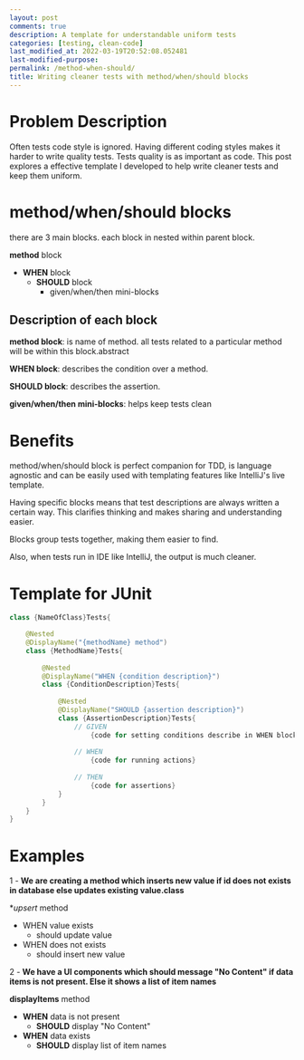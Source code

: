 ```yaml
---
layout: post
comments: true
description: A template for understandable uniform tests
categories: [testing, clean-code]
last_modified_at: 2022-03-19T20:52:08.052481
last-modified-purpose:
permalink: /method-when-should/
title: Writing cleaner tests with method/when/should blocks
---
```


# Problem Description

Often tests code style is ignored. Having different coding styles makes it harder to write quality tests. Tests quality is as important as code. This post explores a effective template I developed to help write cleaner tests and keep them uniform.

# method/when/should blocks

there are 3 main blocks. each block in nested within parent block.

**method** block

- **WHEN** block
  - **SHOULD** block
    - given/when/then mini-blocks

## Description of each block

**method block**: is name of method. all tests related to a particular method will be within this block.abstract

**WHEN block**: describes the condition over a method.

**SHOULD block**: describes the assertion.

**given/when/then mini-blocks**: helps keep tests clean

# Benefits

method/when/should block is perfect companion for TDD, is language agnostic and can be easily used with templating features like IntelliJ's live template.

Having specific blocks means that test descriptions are always written a certain way. This clarifies thinking and makes sharing and understanding easier.

Blocks group tests together, making them easier to find.

Also, when tests run in IDE like IntelliJ, the output is much cleaner.

# Template for JUnit

```java
class {NameOfClass}Tests{

    @Nested
    @DisplayName("{methodName} method")
    class {MethodName}Tests{
     
        @Nested
        @DisplayName("WHEN {condition description}")
        class {ConditionDescription}Tests{
        
            @Nested
            @DisplayName("SHOULD {assertion description}")
            class {AssertionDescription}Tests{
                // GIVEN
                    {code for setting conditions describe in WHEN block}
          
                // WHEN
                    {code for running actions}
                
                // THEN
                    {code for assertions}
            }
        }
    }
}
```

<!-- <script src="https://gist.github.com/ankschoubey/ea3cb41308c19f56c69eb40d7e05cec1.js"></script> -->

# Examples

1 - **We are creating a method which inserts new value if id does not exists in database else updates existing value.class**

**upsert* method

- WHEN value exists
  - should update value
- WHEN does not exists
  - should insert new value

2 - **We have a UI components which should message "No Content" if data items is not present. Else it shows a list of item names**

**displayItems** method

- **WHEN** data is not present
  - **SHOULD** display "No Content"
- **WHEN** data exists
  - **SHOULD** display list of item names
